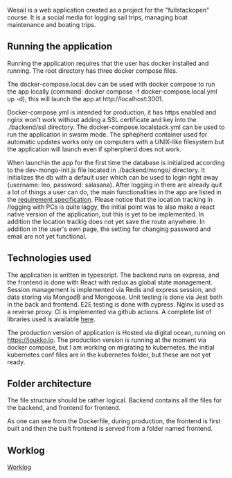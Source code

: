 Wesail is a web application created as a project for the "fullstackopen" course. It is a social media for logging sail trips, managing boat maintenance and boating trips.

## Running the application

Running the application requires that the user has docker installed and running. The root directory has three docker compose files. 

The docker-compose.local.dev can be used with docker compose to run the app locally (command: docker compose -f docker-compose.local.yml up -d), this will launch the app at http://localhost:3001. 

Docker-compose.yml is intended for production, it has https enabled and nginx won't work without adding a SSL certificate and key into the ./backend/ssl directory.
The docker-compose.localstack.yml can be used to run the application in swarm mode. The sphepherd container used for automatic updates works only on computers with a UNIX-like filesystem but the application will launch even if spherpherd does not work.

When launchin the app for the first time the database is initialized according to the dev-mongo-init.js file located in ./backend/mongo/ directory. It initializes the db with a default user which can be used to login right away (username: leo, password: salasana).
After logging in there are already quit a lot of things a user can do, the main functionalities in the app are listed in the [requirement specification](./documentation/requirements_specification.md). Please notice that the location tracking in /logging with PCs is quite laggy, the initial point was to also make a react native version of the application, but this is yet to be implemented. In addition the location trackig does not yet save the route anywhere. In addition in the user's own page, the setting for changing password and email are not yet functional.

## Technologies used
The application is written in typescript. The backend runs on express, and the frontend is done with React with redux as global state management. Session management is implemented via Redis and express session, and data storing via MongodB and Mongoose. Unit testing is done via Jest both in the back and frontend. E2E testing is done with cypress. Nginx is used as a reverse proxy. CI is implemented via github actions. A complete list of libraries used is available [here](./documentation/libraries.md).

The production version of application is Hosted via digital ocean, running on <https://joukko.io>. The production version is running at the moment via docker compose, but I am working on migrating to kubernetes, the initial kubernetes conf files are in the kubernetes folder, but these are not yet ready.

## Folder architecture
The file structure should be rather logical. Backend contains all the files for the backend, and frontend for frontend. 

As one can see from the Dockerfile, during production, the frontend is first built and then the built frontend is served from a folder named frontend.

## Worklog
[Worklog](./worklog.md)